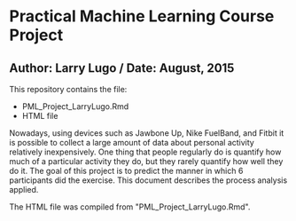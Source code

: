 # Practical Machine Learning Course Project

## Author: Larry Lugo / Date: August, 2015

This repository contains the file:

 - PML_Project_LarryLugo.Rmd
 - HTML file

Nowadays, using devices such as Jawbone Up, Nike FuelBand, and Fitbit it is possible to collect a large amount of data about personal activity relatively inexpensively. One thing that people regularly do is quantify how much of a particular activity they do, but they rarely quantify how well they do it. 
The goal of this project is to predict the manner in which 6 participants did the exercise. This document describes the process analysis applied.

The HTML file was compiled from "PML_Project_LarryLugo.Rmd".

